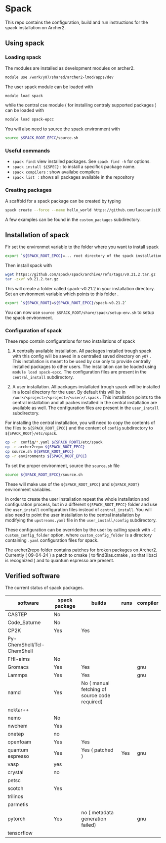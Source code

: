 # Spack
This repo contains the configuration, build and run instructions for the spack installation on Archer2.

## Using spack

### Loading spack
The modules are installed as development modules on archer2.

```bash
module use /work/y07/shared/archer2-lmod/apps/dev
```

The user spack module can be loaded with 

```bash
module load spack
```
while the central cse module ( for installing centraly supported packages ) can be loaded with 

```bash
module load spack-epcc
```
You will also need to source the spack environment with 

```bash
source $SPACK_ROOT_EPCC/source.sh
```

### Useful commands

- `spack find`:  view installed packages. See `spack find -h` for options.
- `spack install ${SPEC}` : to install a specifick package name.
- `spack compilers` : show availabe compilers
- `spack list ` : shows all packages available in the repository

### Creating packages

A scaffold for a spack package can be created by typing

```bash
spack create --force --name hello_world https://github.com/lucaparisi91/hello_world/archive/refs/tags/v1.0.tar.gz
```
A few examples can be found in the `custom_packages` subdirectory.

## Installation of spack

Fir set the environmet variable to the folder where you want to install spack

```bash
export `${SPACK_ROOT_EPCC}=... root directory of the spack installation ...`
```

Then install spack with

```bash
wget https://github.com/spack/spack/archive/refs/tags/v0.21.2.tar.gz
tar -zxvf v0.21.2.tar.gz
```

This will create a folder called spack-v0.21.2 in your installation directory. Set an environment variable which points to this folder .

```bash
export `${SPACK_ROOT}=${SPACK_ROOT_EPCC}/spack-v0.21.2`
```

You can now use `source $SPACK_ROOT/share/spack/setup-env.sh` to setup the spack environment. 

### Configuration of spack

These repo contsin configurations for two installations of spack

1. A centrally available installation. All packages installed trough spack with this config will be saved in a centralled saved directory on `y07` . This installation is meant to be used by cse only to provide centrally installed packages to other users. The installation can be loaded using `module load spack-epcc`. The configuration files are present in the `central_install` subdirectory.

2. A user installation. All packages installated trough spack will be installed in a local directory for the user. By default this will be in `/work/<project>/<project>/<user>/.spack` . This installation points to the central installation and all packes installed in the central installation are available as well. The configuration files are present in the `user_install` subdirectory.

For installing the central installation, you will need to copy the contents of the files to `${SPACK_ROOT_EPCC}` and the content of `config` subdirectory to `${SPACK_ROOT}/etc/spack`.

```bash
cp -r  config/*.yaml ${SPACK_ROOT}/etc/spack
cp -r archer2repo ${SPACK_ROOT_EPCC}
cp source.sh ${SPACK_ROOT_EPCC}
cp -r environments ${SPACK_ROOT_EPCC}
```

To set the proper environment, source the `source.sh` file

```bash
source ${SPACK_ROOT_EPCC}/source.sh
```

These will make use of the `${SPACK_ROOT_EPCC}` and `${SPACK_ROOT}` environment variables.

In order to create the user installation repeat the whole installation and configuration process, but in a different `${SPACK_ROOT_EPCC}` folder and use the `user_install` configuration files instead of `central_install`.
You will also need to point the user installation to the central installation by modifying the `upstreams.yaml` file in the `user_install/config` subdirectory.



These configuration can be overriden by the user by calling spack with `-C custom_config_folder` option, where `custom_config_folder` is a directory containing `.yaml` configuration files for spack.

The archer2repo folder contains patches for broken packages on Archer2. Currently ( 09-04-24 ) a patch to cmake ( to findBlas.cmake , so that libsci is recognized ) and to quantum espresso are present.


## Verified software
The current status of spack packages.

software | spack package | builds | runs  | compiler
------- | --------| -------- | --------- | -------- |
CASTEP | No  | | |
Code_Saturne | No | | |
CP2K | Yes | Yes | |
Py-ChemShell/Tcl-ChemShell | | | |
FHI-aims | No | | |
Gromacs | Yes | Yes | | gnu
Lammps |Yes | Yes | | gnu
namd | Yes | No ( manual fetching of source code required) | | | 
nektar++ | | | | |
nemo | No | | | | 
nwchem | Yes | | | |
onetep | no  | | | |
openfoam | Yes | Yes | | |
quantum espresso | Yes | Yes ( patched ) | Yes| gnu
vasp | yes | | |
crystal | no  | | |
petsc | | |
scotch | Yes | |
trilinos | | |
parmetis | | |
pytorch | Yes | no ( metadata generation failed) | | gnu |
tensorflow | | | | |

